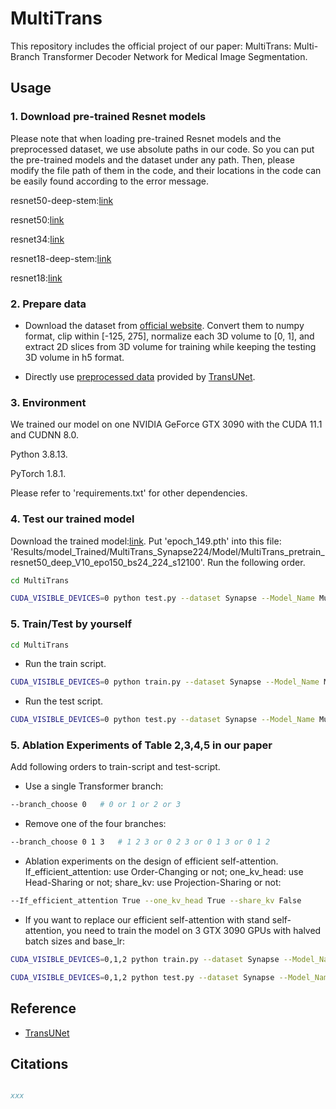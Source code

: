 # MultiTrans
This repository includes the official project of our paper: MultiTrans: Multi-Branch Transformer Decoder Network for Medical Image Segmentation.

## Usage

### 1. Download pre-trained Resnet models

Please note that when loading pre-trained Resnet models and the preprocessed dataset, we use absolute paths in our code. So you can put the pre-trained models and the dataset under any path. Then, please modify the file path of them in the code, and their locations in the code can be easily found according to the error message.

resnet50-deep-stem:[link](https://drive.google.com/file/d/1OktRGqZ15dIyB2YTySLfOVtprerHgbef/view?usp=sharing)

resnet50:[link](https://drive.google.com/file/d/1fUAuRfewRpaS5mFX_IQqrE2syEn9PXrv/view?usp=sharing)

resnet34:[link](https://drive.google.com/file/d/18Erx_ISMt1XMjJlgl4SQsr-iMvcN-7bZ/view?usp=sharing)

resnet18-deep-stem:[link](https://drive.google.com/file/d/1q1VBV37acIte0GynoS054BWfwwdx1NiZ/view?usp=sharing)

resnet18:[link](https://drive.google.com/file/d/1LCybGjJ_d-nALvciBBkZil_XfO-7ptAE/view?usp=sharing)

### 2. Prepare data

- Download the dataset from [official website](https://www.synapse.org/#!Synapse:syn3193805/wiki/217789). Convert them to numpy format, clip within [-125, 275], normalize each 3D volume to [0, 1], and extract 2D slices from 3D volume for training while keeping the testing 3D volume in h5 format.

- Directly use [preprocessed data](https://drive.google.com/file/d/1XjHzJageFKFN7Tg-6F2NJz2sj9hSLPK0/view?usp=sharing) provided by [TransUNet](https://github.com/Beckschen/TransUNet).

### 3. Environment

We trained our model on one NVIDIA GeForce GTX 3090 with the CUDA 11.1 and CUDNN 8.0.

Python 3.8.13.

PyTorch 1.8.1. 

Please refer to 'requirements.txt' for other dependencies.

### 4. Test our trained model 

Download the trained model:[link](https://drive.google.com/drive/folders/17Zs8F6pKSt5C6BAo0uPhsCssobsiE98S?usp=sharing). Put 'epoch_149.pth' into this file: 'Results/model_Trained/MultiTrans_Synapse224/Model/MultiTrans_pretrain_resnet50_deep_V10_epo150_bs24_224_s12100'. Run the following order.

```bash
cd MultiTrans
```

```bash
CUDA_VISIBLE_DEVICES=0 python test.py --dataset Synapse --Model_Name MultiTrans --backbone resnet50_deep --branch_in_channels 256 512 512 1024 --branch_out_channels 256 --branch_key_channels 16 32 64 128 --seed 12100
```

### 5. Train/Test by yourself

```bash
cd MultiTrans
```

- Run the train script.

```bash
CUDA_VISIBLE_DEVICES=0 python train.py --dataset Synapse --Model_Name MultiTrans --backbone resnet50_deep --branch_in_channels 256 512 512 1024 --branch_out_channels 256 --branch_key_channels 16 32 64 128 --seed 1290
```

- Run the test script.

```bash
CUDA_VISIBLE_DEVICES=0 python test.py --dataset Synapse --Model_Name MultiTrans --backbone resnet50_deep --branch_in_channels 256 512 512 1024 --branch_out_channels 256 --branch_key_channels 16 32 64 128 --seed 1290
```

### 5. Ablation Experiments of Table 2,3,4,5 in our paper

Add following orders to train-script and test-script.

- Use a single Transformer branch:

```bash
--branch_choose 0   # 0 or 1 or 2 or 3
```

- Remove one of the four branches:

```bash
--branch_choose 0 1 3   # 1 2 3 or 0 2 3 or 0 1 3 or 0 1 2
```

- Ablation experiments on the design of efficient self-attention. If_efficient_attention: use Order-Changing or not; one_kv_head: use Head-Sharing or not; share_kv: use Projection-Sharing or not:

```bash
--If_efficient_attention True --one_kv_head True --share_kv False   
```

- If you want to replace our efficient self-attention with stand self-attention, you need to train the model on 3 GTX 3090 GPUs with halved batch sizes and base_lr:

```bash
CUDA_VISIBLE_DEVICES=0,1,2 python train.py --dataset Synapse --Model_Name MultiTrans --backbone resnet50_deep --branch_in_channels 256 512 512 1024 --branch_out_channels 256 --branch_key_channels 16 32 64 128 --If_efficient_attention False --n_gpu 3 --batch_size 4 --base_lr 0.005 --seed 1290
```

```bash
CUDA_VISIBLE_DEVICES=0,1,2 python test.py --dataset Synapse --Model_Name MultiTrans --backbone resnet50_deep --branch_in_channels 256 512 512 1024 --branch_out_channels 256 --branch_key_channels 16 32 64 128 --If_efficient_attention False --n_gpu 3 --batch_size 4 --base_lr 0.005 --seed 1290
```

## Reference
* [TransUNet](https://github.com/Beckschen/TransUNet)

## Citations

```bibtex

xxx

```
